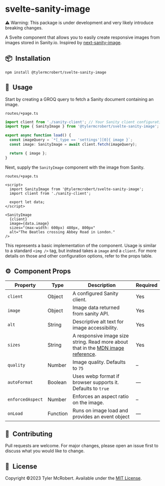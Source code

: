 # svelte-sanity-image

:warning: Warning: This package is under development and very likely introduce breaking changes.

A Svelte component that allows you to easily create responsive images from images stored in Sanity.io. Inspired by [next-sanity-image](https://github.com/lorenzodejong/next-sanity-image).

## 📦&ensp;Installation

```
npm install @tylermcrobert/svelte-sanity-image
```

## 🚀&ensp;Usage

Start by creating a GROQ query to fetch a Sanity document containing an image.

<p><code>routes/+page.ts</code></p>

```typescript
import client from './sanity-client'; // Your Sanity client configuration
import type { SanityImage } from '@tylermcrobert/svelte-sanity-image'; // Optional typing

export async function load() {
  const imageQuery = `*[_type == 'settings'][0]{ image }`;
  const image: SanityImage = await client.fetch(imageQuery);

  return { image };
}
```

Next, supply the `SanityImage` component with the image from Sanity.

<p><code>routes/+page.ts</code></p>

```svelte
<script>
  import SanityImage from '@tylermcrobert/svelte-sanity-image';
  import client from './sanity-client';

  export let data;
</script>

<SanityImage
  {client}
  image={data.image}
  sizes="(max-width: 600px) 480px, 800px"
  alt="The Beatles crossing Abbey Road in London."
/>
```

This represents a basic implementation of the component.
Usage is similar to a standard `<img />` tag, but instead takes a `image` and a `client`. For more details on those and other configuration options, refer to the props table.

## ⚙️&ensp;Component Props

| Property         | Type     | Description                                                                                                                                             | Required |
| ---------------- | -------- | ------------------------------------------------------------------------------------------------------------------------------------------------------- | -------- |
| `client`         | Object   | A configured Sanity client.                                                                                                                             | Yes      |
| `image`          | Object   | Image data returned from sanity API.                                                                                                                    | Yes      |
| `alt`            | String   | Descriptive alt text for image accessibility.                                                                                                           | Yes      |
| `sizes`          | String   | A responsive image size string. Read more about that in the [MDN image reference](https://developer.mozilla.org/en-US/docs/Web/HTML/Element/img#sizes). | Yes      |
| `quality`        | Number   | Image quality. Defaults to `75`                                                                                                                         | –        |
| `autoFormat`     | Boolean  | Uses webp format if browser supports it. Defaults to `true`                                                                                             | —        |
| `enforcedAspect` | Number   | Enforces an aspect ratio on the image.                                                                                                                  | –        |
| `onLoad`         | Function | Runs on image load and provides an event object                                                                                                         | —        |

## 🤝&ensp;Contributing

Pull requests are welcome. For major changes, please open an issue first
to discuss what you would like to change.

## 📜&ensp;License

Copyright ©2023 Tyler McRobert. Available under the [MIT License](https://choosealicense.com/licenses/mit/).
